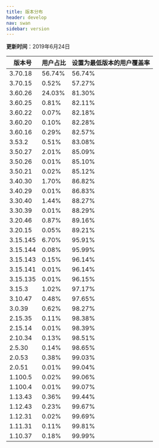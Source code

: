```yaml
---
title: 版本分布
header: develop
nav: swan
sidebar: version
---
```

**更新时间**：2019年6月24日


|版本号|用户占比|设置为最低版本的用户覆盖率|
|---|---|---|
|3.70.18|56.74%|56.74%|
|3.70.15|0.52%|57.27%|
|3.60.26|24.03%|81.30%|
|3.60.25|0.81%|82.11%|
|3.60.22|0.07%|82.18%|
|3.60.20|0.10%|82.28%|
|3.60.16|0.29%|82.57%|
|3.53.2|0.51%|83.08%|
|3.50.27|2.01%|85.09%|
|3.50.26|0.01%|85.10%|
|3.50.21|0.02%|85.12%|
|3.40.30|1.70%|86.82%|
|3.40.29|0.01%|86.83%|
|3.30.40|1.44%|88.27%|
|3.30.39|0.01%|88.29%|
|3.20.46|0.87%|89.16%|
|3.20.15|0.05%|89.21%|
|3.15.145|6.70%|95.91%|
|3.15.144|0.08%|95.99%|
|3.15.143|0.15%|96.14%|
|3.15.141|0.01%|96.14%|
|3.15.135|0.01%|96.15%|
|3.15.3|1.02%|97.17%|
|3.10.47|0.48%|97.65%|
|3.0.39|0.62%|98.27%|
|2.15.35|0.11%|98.38%|
|2.15.14|0.01%|98.39%|
|2.10.34|0.13%|98.51%|
|2.5.30|0.14%|98.65%|
|2.0.53|0.38%|99.03%|
|2.0.51|0.01%|99.04%|
|1.100.5|0.02%|99.06%|
|1.100.4|0.01%|99.07%|
|1.13.43|0.36%|99.44%|
|1.12.43|0.23%|99.67%|
|1.12.31|0.02%|99.69%|
|1.11.31|0.11%|99.81%|
|1.10.37|0.18%|99.99%|

